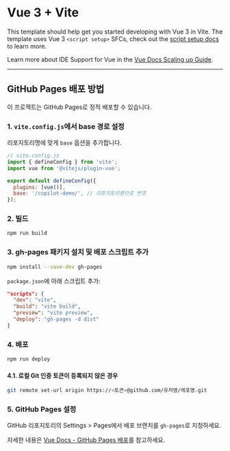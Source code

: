 # Vue 3 + Vite

This template should help get you started developing with Vue 3 in Vite. The template uses Vue 3 `<script setup>` SFCs, check out the [script setup docs](https://v3.vuejs.org/api/sfc-script-setup.html#sfc-script-setup) to learn more.

Learn more about IDE Support for Vue in the [Vue Docs Scaling up Guide](https://vuejs.org/guide/scaling-up/tooling.html#ide-support).

---

## GitHub Pages 배포 방법

이 프로젝트는 GitHub Pages로 정적 배포할 수 있습니다.

### 1. `vite.config.js`에서 base 경로 설정

리포지토리명에 맞게 `base` 옵션을 추가합니다.

```js
// vite.config.js
import { defineConfig } from 'vite';
import vue from '@vitejs/plugin-vue';

export default defineConfig({
  plugins: [vue()],
  base: '/copilot-demo/', // 리포지토리명으로 변경
});
```

### 2. 빌드

```sh
npm run build
```

### 3. gh-pages 패키지 설치 및 배포 스크립트 추가

```sh
npm install --save-dev gh-pages
```

`package.json`에 아래 스크립트 추가:

```json
"scripts": {
  "dev": "vite",
  "build": "vite build",
  "preview": "vite preview",
  "deploy": "gh-pages -d dist"
}
```

### 4. 배포

```sh
npm run deploy
```

#### 4.1. 로컬 Git 인증 토큰이 등록되지 않은 경우

```bash
git remote set-url origin https://<토큰>@github.com/유저명/레포명.git

```

### 5. GitHub Pages 설정

GitHub 리포지토리의 Settings > Pages에서 배포 브랜치를 `gh-pages`로 지정하세요.

자세한 내용은 [Vue Docs - GitHub Pages 배포](https://vuejs.org/guide/deployment/github-pages.html)를 참고하세요.
